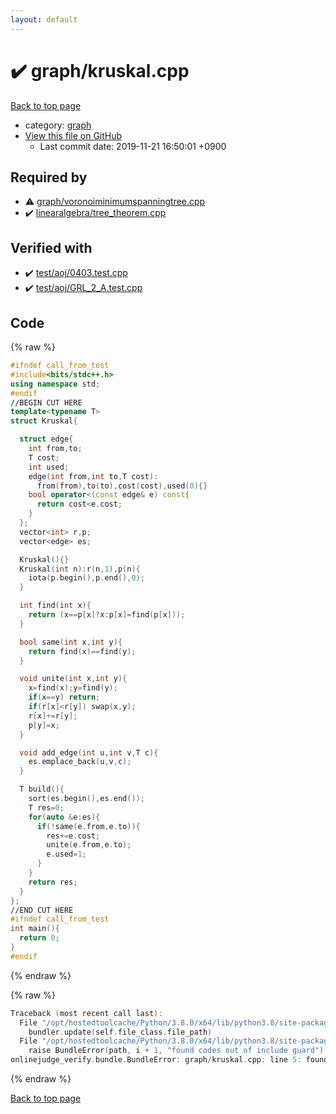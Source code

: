 ```yaml
---
layout: default
---
```


<!-- mathjax config similar to math.stackexchange -->
<script type="text/javascript" async
  src="https://cdnjs.cloudflare.com/ajax/libs/mathjax/2.7.5/MathJax.js?config=TeX-MML-AM_CHTML">
</script>
<script type="text/x-mathjax-config">
  MathJax.Hub.Config({
    TeX: { equationNumbers: { autoNumber: "AMS" }},
    tex2jax: {
      inlineMath: [ ['$','$'] ],
      processEscapes: true
    },
    "HTML-CSS": { matchFontHeight: false },
    displayAlign: "left",
    displayIndent: "2em"
  });
</script>

<script type="text/javascript" src="https://cdnjs.cloudflare.com/ajax/libs/jquery/3.4.1/jquery.min.js"></script>
<script src="https://cdn.jsdelivr.net/npm/jquery-balloon-js@1.1.2/jquery.balloon.min.js" integrity="sha256-ZEYs9VrgAeNuPvs15E39OsyOJaIkXEEt10fzxJ20+2I=" crossorigin="anonymous"></script>
<script type="text/javascript" src="../../assets/js/copy-button.js"></script>
<link rel="stylesheet" href="../../assets/css/copy-button.css" />


# :heavy_check_mark: graph/kruskal.cpp

<a href="../../index.html">Back to top page</a>

* category: <a href="../../index.html#f8b0b924ebd7046dbfa85a856e4682c8">graph</a>
* <a href="{{ site.github.repository_url }}/blob/master/graph/kruskal.cpp">View this file on GitHub</a>
    - Last commit date: 2019-11-21 16:50:01 +0900




## Required by

* :warning: <a href="voronoiminimumspanningtree.cpp.html">graph/voronoiminimumspanningtree.cpp</a>
* :heavy_check_mark: <a href="../linearalgebra/tree_theorem.cpp.html">linearalgebra/tree_theorem.cpp</a>


## Verified with

* :heavy_check_mark: <a href="../../verify/test/aoj/0403.test.cpp.html">test/aoj/0403.test.cpp</a>
* :heavy_check_mark: <a href="../../verify/test/aoj/GRL_2_A.test.cpp.html">test/aoj/GRL_2_A.test.cpp</a>


## Code

<a id="unbundled"></a>
{% raw %}
```cpp
#ifndef call_from_test
#include<bits/stdc++.h>
using namespace std;
#endif
//BEGIN CUT HERE
template<typename T>
struct Kruskal{

  struct edge{
    int from,to;
    T cost;
    int used;
    edge(int from,int to,T cost):
      from(from),to(to),cost(cost),used(0){}
    bool operator<(const edge& e) const{
      return cost<e.cost;
    }
  };
  vector<int> r,p;
  vector<edge> es;

  Kruskal(){}
  Kruskal(int n):r(n,1),p(n){
    iota(p.begin(),p.end(),0);
  }

  int find(int x){
    return (x==p[x]?x:p[x]=find(p[x]));
  }

  bool same(int x,int y){
    return find(x)==find(y);
  }

  void unite(int x,int y){
    x=find(x);y=find(y);
    if(x==y) return;
    if(r[x]<r[y]) swap(x,y);
    r[x]+=r[y];
    p[y]=x;
  }

  void add_edge(int u,int v,T c){
    es.emplace_back(u,v,c);
  }

  T build(){
    sort(es.begin(),es.end());
    T res=0;
    for(auto &e:es){
      if(!same(e.from,e.to)){
        res+=e.cost;
        unite(e.from,e.to);
        e.used=1;
      }
    }
    return res;
  }
};
//END CUT HERE
#ifndef call_from_test
int main(){
  return 0;
}
#endif

```
{% endraw %}

<a id="bundled"></a>
{% raw %}
```cpp
Traceback (most recent call last):
  File "/opt/hostedtoolcache/Python/3.8.0/x64/lib/python3.8/site-packages/onlinejudge_verify/docs.py", line 339, in write_contents
    bundler.update(self.file_class.file_path)
  File "/opt/hostedtoolcache/Python/3.8.0/x64/lib/python3.8/site-packages/onlinejudge_verify/bundle.py", line 119, in update
    raise BundleError(path, i + 1, "found codes out of include guard")
onlinejudge_verify.bundle.BundleError: graph/kruskal.cpp: line 5: found codes out of include guard

```
{% endraw %}

<a href="../../index.html">Back to top page</a>

